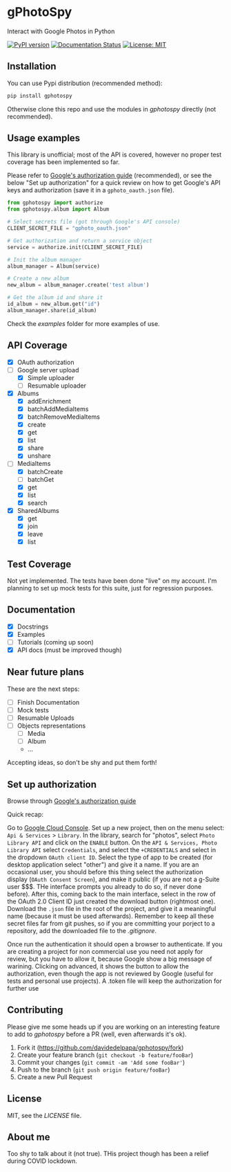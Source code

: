# gPhotoSpy

Interact with Google Photos in Python

[![PyPI version](https://badge.fury.io/py/gphotospy.svg)](https://badge.fury.io/py/gphotospy) [![Documentation Status](https://readthedocs.org/projects/gphotospy/badge/?version=latest)](https://gphotospy.readthedocs.io/en/latest/?badge=latest) [![License: MIT](https://img.shields.io/badge/License-MIT-yellow.svg)](https://opensource.org/licenses/MIT)

## Installation

You can use Pypi distribution (recommended method):

```bash
pip install gphotospy
```

Otherwise clone this repo and use the modules in _gphotospy_ directly (not recommended).

## Usage examples

This library is unofficial; most of the API is covered, however no proper test coverage has been implemented so far.

Please refer to [Google's authorization guide](https://developers.google.com/photos/library/guides/get-started#configure-app) (recommended), or see the below "Set up authorization" for a quick review on how to get Google's API keys and authorization (save it in a `gphoto_oauth.json` file).

```python
from gphotospy import authorize
from gphotospy.album import Album

# Select secrets file (got through Google's API console)
CLIENT_SECRET_FILE = "gphoto_oauth.json"

# Get authorization and return a service object
service = authorize.init(CLIENT_SECRET_FILE)

# Init the album manager
album_manager = Album(service)

# Create a new album
new_album = album_manager.create('test album')

# Get the album id and share it
id_album = new_album.get("id")
album_manager.share(id_album)
```

Check the _examples_ folder for more examples of use.

## API Coverage

- [x] OAuth authorization
- [ ] Google server upload
  - [x] Simple uploader
  - [ ] Resumable uploader
- [x] Albums
  - [x] addEnrichment
  - [x] batchAddMediaItems
  - [x] batchRemoveMediaItems
  - [x] create
  - [x] get
  - [x] list
  - [x] share
  - [x] unshare
- [ ] MediaItems
  - [x] batchCreate
  - [ ] batchGet
  - [x] get
  - [x] list
  - [x] search
- [x] SharedAlbums
  - [x] get
  - [x] join
  - [x] leave
  - [x] list

## Test Coverage

Not yet implemented. The tests have been done "live" on my account. I'm planning to set up mock tests for this suite, just for regression purposes.

## Documentation

- [x] Docstrings
- [x] Examples
- [ ] Tutorials (coming up soon)
- [x] API docs (must be improved though)

## Near future plans

These are the next steps:

- [ ] Finish Documentation
- [ ] Mock tests
- [ ] Resumable Uploads
- [ ] Objects representations
  - [ ] Media
  - [ ] Album
  - ...

Accepting ideas, so don't be shy and put them forth!

## Set up authorization

Browse through [Google's authorization guide](https://developers.google.com/photos/library/guides/get-started#configure-app)

Quick recap:

Go to [Google Cloud Console](https://console.cloud.google.com).
Set up a new project, then on the menu select: `Api & Services` > `Library`.
In the library, search for "photos", select `Photo Library API` and click on the `ENABLE` button.
On the `API & Services, Photo Library API` select `Credentials`, and select the `+CREDENTIALS` and select in the dropdown `OAuth client ID`. Select the type of app to be created (for desktop application select "other") and give it a name. If you are an occasional user, you should before this thing select the authorization display (`OAuth Consent Screen`), and make it public (if you are not a g-Suite user \$\$\$. THe interface prompts you already to do so, if never done before).
After this, coming back to the main interface, select in the row of the OAuth 2.0 Client ID just created the download button (rightmost one). Download the `.json` file in the root of the project, and give it a meaningful name (because it must be used afterwards). Remember to keep all these secret files far from git pushes, so if you are committing your porject to a repository, add the downloaded file to the _.gitignore_.

Once run the authentication it should open a browser to authenticate.
If you are creating a project for non commercial use you need not apply for review, but you have to allow it, because Google show a big message of warining. Clicking on advanced, it shows the button to allow the authorization, even though the app is not reviewed by Google (useful for tests and personal use projects). A .token file will keep the authorization for further use

## Contributing

Please give me some heads up if you are working on an interesting feature to add to _gphotospy_ before a PR (well, even afterwards it's ok).

1. Fork it (<https://github.com/davidedelpapa/gphotospy/fork>)
2. Create your feature branch (`git checkout -b feature/fooBar`)
3. Commit your changes (`git commit -am 'Add some fooBar'`)
4. Push to the branch (`git push origin feature/fooBar`)
5. Create a new Pull Request

## License

MIT, see the _LICENSE_ file.

## About me

Too shy to talk about it (not true). THis project though has been a relief during COVID lockdown.
